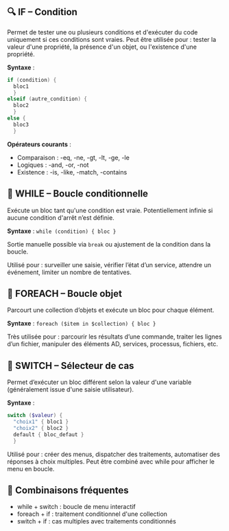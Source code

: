 ## **🔍 IF – Condition**

Permet de tester une ou plusieurs conditions et d'exécuter du code uniquement si ces conditions sont vraies. Peut être utilisée pour : tester la valeur d'une propriété, la présence d'un objet, ou l'existence d'une propriété.

**Syntaxe** :
```powershell
if (condition) {
  bloc1 
  } 
elseif (autre_condition) {
  bloc2 
  } 
else {
  bloc3 
  }
```

**Opérateurs courants** :

- Comparaison : -eq, -ne, -gt, -lt, -ge, -le
- Logiques : -and, -or, -not
- Existence : -is, -like, -match, -contains



## **🔁 WHILE – Boucle conditionnelle**

Exécute un bloc tant qu'une condition est vraie. Potentiellement infinie si aucune condition d'arrêt n’est définie.

**Syntaxe** : `while (condition) { bloc }`

Sortie manuelle possible via `break` ou ajustement de la condition dans la boucle.

Utilisé pour : surveiller une saisie, vérifier l’état d’un service, attendre un événement, limiter un nombre de tentatives.



## **🔄 FOREACH – Boucle objet**

Parcourt une collection d’objets et exécute un bloc pour chaque élément.

**Syntaxe** : `foreach ($item in $collection) { bloc }`

Très utilisée pour : parcourir les résultats d’une commande, traiter les lignes d’un fichier, manipuler des éléments AD, services, processus, fichiers, etc.



## **🔘 SWITCH – Sélecteur de cas**

Permet d’exécuter un bloc différent selon la valeur d'une variable (généralement issue d'une saisie utilisateur).

**Syntaxe** : 
```powershell
switch ($valeur) {
  "choix1" { bloc1 }
  "choix2" { bloc2 }
  default { bloc_defaut }
  }
```

Utilisé pour : créer des menus, dispatcher des traitements, automatiser des réponses à choix multiples. Peut être combiné avec while pour afficher le menu en boucle.



## **🧱 Combinaisons fréquentes**

- while + switch : boucle de menu interactif
- foreach + if : traitement conditionnel d'une collection
- switch + if : cas multiples avec traitements conditionnés


